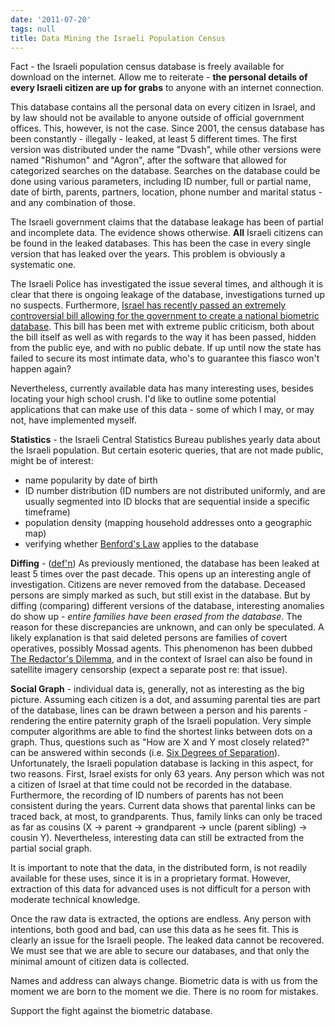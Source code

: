 ```yaml
---
date: '2011-07-20'
tags: null
title: Data Mining the Israeli Population Census
---
```


Fact - the Israeli population census database is freely available for download
on the internet. Allow me to reiterate - **the personal details of every
Israeli citizen are up for grabs** to anyone with an internet connection.

This database contains all the personal data on every citizen in Israel, and
by law should not be available to anyone outside of official government
offices. This, however, is not the case. Since 2001, the census database has
been constantly - illegally - leaked, at least 5 different times. The first
version was distributed under the name "Dvash", while other versions were
named "Rishumon" and "Agron", after the software that allowed for categorized
searches on the database. Searches on the database could be done using various
parameters, including ID number, full or partial name, date of birth, parents,
partners, location, phone number and marital status - and any combination of
those.

The Israeli government claims that the database leakage has been of partial
and incomplete data. The evidence shows otherwise. **All** Israeli citizens
can be found in the leaked databases. This has been the case in every single
version that has leaked over the years. This problem is obviously a systematic
one.

The Israeli Police has investigated the issue several times, and although it
is clear that there is ongoing leakage of the database, investigations turned
up no suspects. Furthermore, [Israel has recently passed an extremely controversial bill allowing for the government to create a national biometric database](http://www.ynetnews.com/articles/0,7340,L-3816629,00.html). This
bill has been met with extreme public criticism, both about the bill itself as
well as with regards to the way it has been passed, hidden from the public
eye, and with no public debate. If up until now the state has failed to secure
its most intimate data, who's to guarantee this fiasco won't happen again?

Nevertheless, currently available data has many interesting uses, besides
locating your high school crush. I'd like to outline some potential
applications that can make use of this data - some of which I may, or may not,
have implemented myself.

**Statistics** - the Israeli Central Statistics Bureau publishes yearly data about the Israeli population. But certain esoteric queries, that are not made public, might be of interest:

  * name popularity by date of birth
  * ID number distribution (ID numbers are not distributed uniformly, and are usually segmented into ID blocks that are sequential inside a specific timeframe)
  * population density (mapping household addresses onto a geographic map)
  * verifying whether [Benford's Law](http://en.wikipedia.org/wiki/Benford%27s_law) applies to the database

**Diffing** - ([def'n](http://en.wikipedia.org/wiki/Diff)) As previously mentioned, the database has been leaked at least 5 times over the past decade. This opens up an interesting angle of investigation. Citizens are never removed from the database. Deceased persons are simply marked as such, but still exist in the database. But by diffing (comparing) different versions of the database, interesting anomalies do show up - _entire families have been erased from the database_. The reason for these discrepancies are unknown, and can only be speculated. A likely explanation is that said deleted persons are families of covert operatives, possibly Mossad agents. This phenomenon has been dubbed [The Redactor's Dilemma](http://www.juliansanchez.com/2009/12/08/the-redactors-dilemma/), and in the context of Israel can also be found in satellite imagery censorship (expect a separate post re: that issue).

**Social Graph** - individual data is, generally, not as interesting as the big picture. Assuming each citizen is a dot, and assuming parental ties are part of the database, lines can be drawn between a person and his parents - rendering the entire paternity graph of the Israeli population. Very simple computer algorithms are able to find the shortest links between dots on a graph. Thus, questions such as "How are X and Y most closely related?" can be answered within seconds (i.e. [Six Degrees of Separation](http://en.wikipedia.org/wiki/Six_degrees_of_separation)). Unfortunately, the Israeli population database is lacking in this aspect, for two reasons. First, Israel exists for only 63 years. Any person which was not a citizen of Israel at that time could not be recorded in the database. Furthermore, the recording of ID numbers of parents has not been consistent during the years. Current data shows that parental links can be traced back, at most, to grandparents. Thus, family links can only be traced as far as cousins (X -> parent -> grandparent -> uncle (parent sibling) -> cousin Y). Nevertheless, interesting data can still be extracted from the partial social graph.

It is important to note that the data, in the distributed form, is not readily
available for these uses, since it is in a proprietary format. However,
extraction of this data for advanced uses is not difficult for a person with
moderate technical knowledge.

Once the raw data is extracted, the options are endless. Any person with
intentions, both good and bad, can use this data as he sees fit. This is
clearly an issue for the Israeli people. The leaked data cannot be recovered.
We must see that we are able to secure our databases, and that only the
minimal amount of citizen data is collected.

Names and address can always change. Biometric data is with us from the moment
we are born to the moment we die. There is no room for mistakes.

Support the fight against the biometric database.